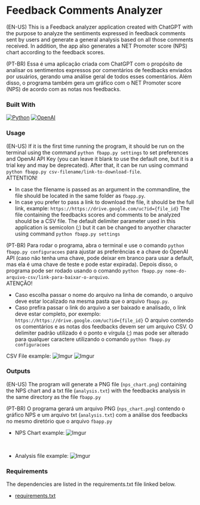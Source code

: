 # Feedback Comments Analyzer

(EN-US) This is a Feedback analyzer application created with ChatGPT with the purpose to analyze the sentiments expressed in feedback comments sent by users and generate a general analysis based on all those comments received. In addition, the app also generates a NET Promoter score (NPS) chart according to the feedback scores.

(PT-BR) Essa é uma aplicação criada com ChatGPT com o propósito de analisar os sentimentos expressos por comentários de feedbacks enviados por usuários, gerando uma análise geral de todos esses comentários. Além disso, o programa também gera um gráfico com o NET Promoter score (NPS) de acordo com as notas nos feedbacks.

### Built With

[![Python](https://img.shields.io/badge/Python-000?style=for-the-badge&logo=python)](https://docs.python.org/3/)
[![OpenAI](https://img.shields.io/badge/openai-000?style=for-the-badge&logo=openai)](https://sqlite.com/docs.html)

### Usage

(EN-US)
If it is the first time running the program, it should be run on the terminal using the command
`python fbapp.py settings` to set preferences and OpenAI API Key (you can leave it blank to use the default one, but it is a trial key and may be deprecated).
After that, it can be run using command `python fbapp.py csv-filename/link-to-download-file`. <br>
ATTENTION!<br>
* In case the filename is passed as an argument in the commandline, the file should be located in the same folder as `fbapp.py`.
* In case you prefer to pass a link to download the file, it should be the full link, example: `https://https://drive.google.com/uc?id={file_id}`
The file containing the feedbacks scores and comments to be analyzed should be a CSV file. The default delimiter parameter used in this application is semicolon (;) but it can be changed to anyother character using command `python fbapp.py settings`

(PT-BR)
Para rodar o programa, abra o terminal e use o comando
`python fbapp.py configuracoes` para ajustar as preferências e a chave do OpenAI API (caso não tenha uma chave, pode deixar em branco para usar a default, mas ela é uma chave de teste e pode estar expirada). Depois disso, o programa pode ser rodado usando o comando `python fbapp.py nome-do-arquivo-csv/link-para-baixar-o-arquivo`.<br>
ATENÇÃO!<br>
* Caso escolha passar o nome do arquivo na linha de comando, o arquivo deve estar localizado na mesma pasta que o arquivo `fbapp.py`.
* Caso prefira passar o link do arquivo a ser baixado e analisado, o link deve estar completo, por exemplo: `https://https://drive.google.com/uc?id={file_id}`
O arquivo contendo os comentários e as notas dos feedbacks devem ser um arquivo CSV. O delimiter padrão utilizado é o ponto e vírgula (;) mas pode ser alterado para qualquer caractere utilizando o comando `python fbapp.py configuracoes`

CSV File example:
![Imgur](https://i.imgur.com/fclzApl.png)
![Imgur](https://i.imgur.com/BLZkNT6.png)


### Outputs
(EN-US)
The program will generate a PNG file (`nps_chart.png`)  containing the NPS chart and a txt file (`analysis.txt`) with the feedbacks analysis in the same directory as the file `fbapp.py` <br>

(PT-BR)
O programa gerará um arquivo PNG (`nps_chart.png`) contendo o gráfico NPS e um arquivo txt (`analysis.txt`) com a análise dos feedbacks no mesmo diretório que o arquivo `fbapp.py` <br>

* NPS Chart example:
![Imgur](https://i.imgur.com/OB06VAL.png)
<br>

* Analysis file example:
![Imgur](https://i.imgur.com/plxqMN8.png)

### Requirements

The dependencies are listed in the requirements.txt file linked below.

* [requirements.txt](https://github.com/jotapesp/)
